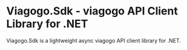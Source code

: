 # Viagogo.Sdk - viagogo API Client Library for .NET

Viagogo.Sdk is a lightweight async viagogo API client library for .NET.